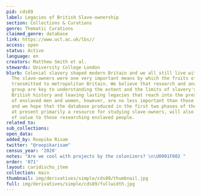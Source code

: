```yaml
---
pid: cds89
label: Legacies of British Slave-ownership
section: Collections & Curations
genre: Thematic Curations
claimed_genre: database
link: https://www.ucl.ac.uk/lbs//
access: open
status: Active
language: en
creators: Matthew Smith et al.
stewards: University College London
blurb: Colonial slavery shaped modern Britain and we all still live with its legacies.
  The slave-owners were one very important means by which the fruits of slavery were
  transmitted to metropolitan Britain. We believe that research and analysis of this
  group are key to understanding the extent and the limits of slavery's role in shaping
  British history and leaving lasting legacies that reach into the present. The stories
  of enslaved men and women, however, are no less important than those of slave-owners,
  and we hope that the database produced in the first two phases of the project, while
  at present primarily a resource for studying slave-owners, will also provide information
  of value to those researching enslaved people.
related_to:
sub_collections:
open_data:
added_by: Roopika Risam
twitter: "@roopikarisam"
census_year: '2020'
notes: "Are we cool with projects by the colonizers? \n\U0001F602 "
order: '071'
layout: caridischo_item
collection: main
thumbnail: img/derivatives/simple/cds89/thumbnail.jpg
full: img/derivatives/simple/cds89/fullwidth.jpg
---
```


